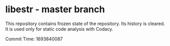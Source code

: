 # libestr - master branch

This repository contains frozen state of the repository.
Its history is cleared. It is used only for static code
analysis with Codacy.

Commit Time: 1693840087